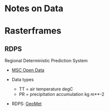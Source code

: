 # Notes on Data

# Rasterframes

## RDPS
Regional Deterministic Prediction System
- [MSC Open Data](https://eccc-msc.github.io/open-data/msc-data/nwp_rdps/readme_rdps_en/)

- Data types
  - TT = air temperature degC
  - PR = precipitation accumulation kg m**-2


- RDPS: [GeoMet](https://wiki.usask.ca/display/MESH/How+to+query+the+Web+Coverage+Service+%28WCS%29+of+GeoMet)

